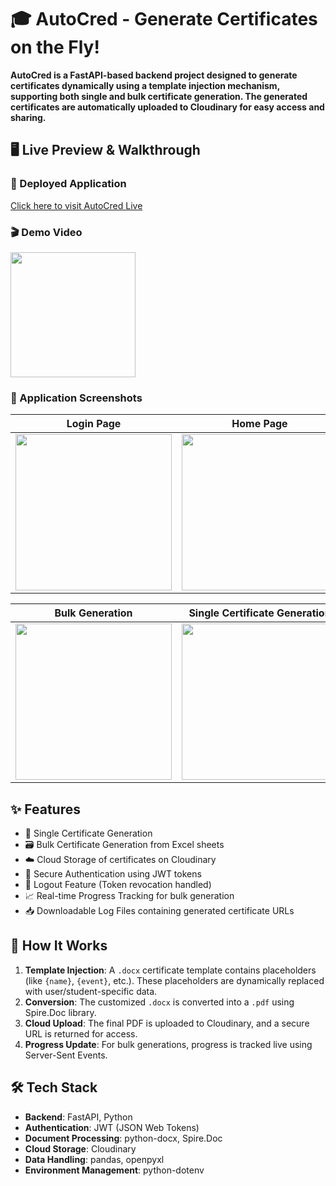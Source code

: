 # 🎓 AutoCred - Generate Certificates on the Fly!

**AutoCred is a FastAPI-based backend project designed to generate certificates dynamically using a template injection mechanism, supporting both single and bulk certificate generation. The generated certificates are automatically uploaded to Cloudinary for easy access and sharing.**

## 🖥️ Live Preview & Walkthrough

### 🔗 Deployed Application
[Click here to visit AutoCred Live](https://devsoc-autocred-demo.vercel.app/)

### 🎬 Demo Video
[<img src="https://res.cloudinary.com/dkdeuduec/image/upload/v1745740358/home_a8oats.jpg" width="200"/>](https://res.cloudinary.com/dkdeuduec/video/upload/v1745740362/demo_tb8ykh.mp4)





### 📸 Application Screenshots

| Login Page | Home Page | Progress Bar | Success Modal |
|:----------:|:---------:|:-------------:|:-------------:|
| <img src="https://res.cloudinary.com/dkdeuduec/image/upload/v1745740358/login_eeou0k.jpg" width="250"/> | <img src="https://res.cloudinary.com/dkdeuduec/image/upload/v1745740358/home_a8oats.jpg" width="250"/> | <img src="https://res.cloudinary.com/dkdeuduec/image/upload/v1745740359/progress_qfqego.jpg" width="250"/> | <img src="https://res.cloudinary.com/dkdeuduec/image/upload/v1745740358/success_idhqpg.jpg" width="250"/> |

| Bulk Generation | Single Certificate Generation |
|:----------------:|:-----------------------------:|
| <img src="https://res.cloudinary.com/dkdeuduec/image/upload/v1745740359/bulk_rh9vam.jpg" width="250"/> | <img src="https://res.cloudinary.com/dkdeuduec/image/upload/v1745740358/single_ojwasz.jpg" width="250"/> |


## ✨ Features
<ul>
   <li>🧾 Single Certificate Generation</li>
   <li>🗃️ Bulk Certificate Generation from Excel sheets</li>
   <li>☁️ Cloud Storage of certificates on Cloudinary</li>
   <li>🔐 Secure Authentication using JWT tokens</li>
   <li>🚪 Logout Feature (Token revocation handled)</li>
   <li>📈 Real-time Progress Tracking for bulk generation</li>
   <li>📥 Downloadable Log Files containing generated certificate URLs</li>
</ul>

## 🧠 How It Works

1. **Template Injection**: A `.docx` certificate template contains placeholders (like `{name}`, `{event}`, etc.). These placeholders are dynamically replaced with user/student-specific data.
2. **Conversion**: The customized `.docx` is converted into a `.pdf` using Spire.Doc library.
3. **Cloud Upload**: The final PDF is uploaded to Cloudinary, and a secure URL is returned for access.
4. **Progress Update**: For bulk generations, progress is tracked live using Server-Sent Events.


## 🛠️ Tech Stack

- **Backend**: FastAPI, Python
- **Authentication**: JWT (JSON Web Tokens)
- **Document Processing**: python-docx, Spire.Doc
- **Cloud Storage**: Cloudinary
- **Data Handling**: pandas, openpyxl
- **Environment Management**: python-dotenv

